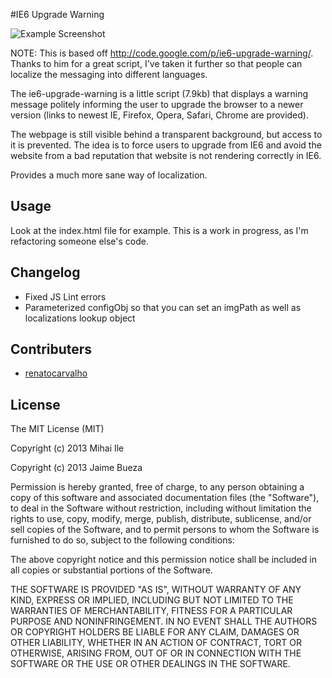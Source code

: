 #IE6 Upgrade Warning

![Example Screenshot](http://img683.imageshack.us/img683/3734/exampleuk.png)

NOTE: This is based off http://code.google.com/p/ie6-upgrade-warning/. Thanks to him for a great script, I've taken it further so that people can localize the messaging into different languages.

The ie6-upgrade-warning is a little script (7.9kb) that displays a warning message politely informing the user to upgrade the browser to a newer version (links to newest IE, Firefox, Opera, Safari, Chrome are provided).

The webpage is still visible behind a transparent background, but access to it is prevented. The idea is to force users to upgrade from IE6 and avoid the website from a bad reputation that website is not rendering correctly in IE6.

Provides a much more sane way of localization.

## Usage 

Look at the index.html file for example. This is a work in progress, as I'm refactoring someone else's code.

## Changelog

* Fixed JS Lint errors
* Parameterized configObj so that you can set an imgPath as well as localizations lookup object

## Contributers

- [renatocarvalho](https://github.com/renatocarvalho)

## License

The MIT License (MIT)

Copyright (c) 2013 Mihai Ile

Copyright (c) 2013 Jaime Bueza

Permission is hereby granted, free of charge, to any person obtaining a copy
of this software and associated documentation files (the "Software"), to deal
in the Software without restriction, including without limitation the rights
to use, copy, modify, merge, publish, distribute, sublicense, and/or sell
copies of the Software, and to permit persons to whom the Software is
furnished to do so, subject to the following conditions:

The above copyright notice and this permission notice shall be included in all
copies or substantial portions of the Software.

THE SOFTWARE IS PROVIDED "AS IS", WITHOUT WARRANTY OF ANY KIND, EXPRESS OR
IMPLIED, INCLUDING BUT NOT LIMITED TO THE WARRANTIES OF MERCHANTABILITY,
FITNESS FOR A PARTICULAR PURPOSE AND NONINFRINGEMENT. IN NO EVENT SHALL THE
AUTHORS OR COPYRIGHT HOLDERS BE LIABLE FOR ANY CLAIM, DAMAGES OR OTHER
LIABILITY, WHETHER IN AN ACTION OF CONTRACT, TORT OR OTHERWISE, ARISING FROM,
OUT OF OR IN CONNECTION WITH THE SOFTWARE OR THE USE OR OTHER DEALINGS IN THE
SOFTWARE.

